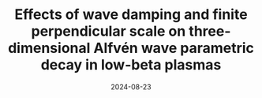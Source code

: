 ---
title: "Effects of wave damping and finite perpendicular scale on three-dimensional Alfvén wave parametric decay in low-beta plasmas"
collection: publications
permalink: /publication/2024-PoP
# excerpt: 'This works clarifies the effects of wave damping and finite perpendicular scale on exciting three-dimensional Alfvén wave parametric decay in low-beta plasmas.'
date: 2024-08-23
venue: 'Phys. Plasmas'
paperurl: 'https://drive.google.com/file/d/1-fKsv396pD8m5WaU7dvYXtAO-whTGfix/view?usp=drive_link'
citation: 'Feiyu Li, Xiangrong Fu, Seth Dorfman 2024 Phys. Plasmas 31 082113'
---